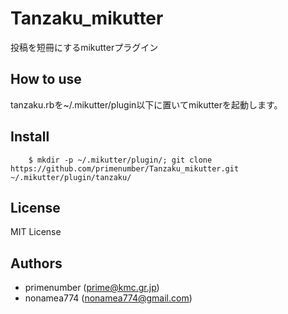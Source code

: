 Tanzaku_mikutter
================

投稿を短冊にするmikutterプラグイン

## How to use

tanzaku.rbを~/.mikutter/plugin以下に置いてmikutterを起動します。

## Install

````
    $ mkdir -p ~/.mikutter/plugin/; git clone https://github.com/primenumber/Tanzaku_mikutter.git ~/.mikutter/plugin/tanzaku/
````

## License

MIT License

## Authors

- primenumber (prime@kmc.gr.jp)
- nonamea774 (nonamea774@gmail.com)
